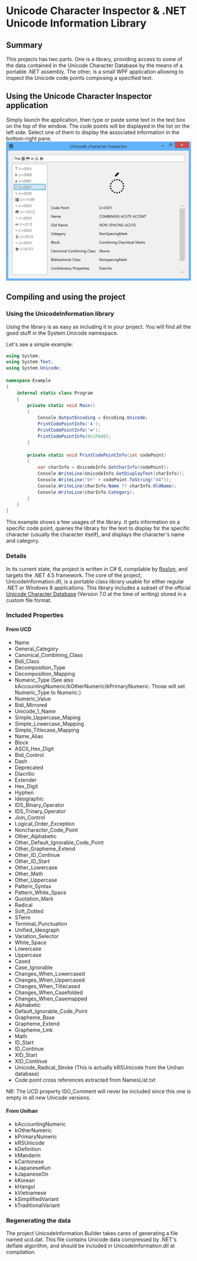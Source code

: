 ﻿Unicode Character Inspector & .NET Unicode Information Library
==============================================================

Summary
-------
This projects has two parts.
One is a library, providing access to some of the data contained in the Unicode Character Database by the means of a portable .NET assembly.
The other, is a small WPF application allowing to inspect the Unicode code points composing a specified text.

Using the Unicode Character Inspector application
-------------------------------------------------
Simply launch the application, then type or paste some text in the text box on the top of the window.
The code points will be displayed in the list on the left side. Select one of them to display the associated information in the bottom-right pane.
![Screenshot of Unicode Character Inspector](docs/uci-00.png)

Compiling and using the project
-------------------------------
### Using the UnicodeInformation library
Using the library is as easy as including it in your project. You will find all the good stuff in the System.Unicode namespace.

Let's see a simple example:

```csharp
using System;
using System.Text;
using System.Unicode;

namespace Example
{
	internal static class Program
	{
		private static void Main()
		{
			Console.OutputEncoding = Encoding.Unicode;
			PrintCodePointInfo('A');
			PrintCodePointInfo('∞');
			PrintCodePointInfo(0x1F600);
		}

		private static void PrintCodePointInfo(int codePoint)
		{
			var charInfo = UnicodeInfo.GetCharInfo(codePoint);
			Console.WriteLine(UnicodeInfo.GetDisplayText(charInfo));
			Console.WriteLine("U+" + codePoint.ToString("X4"));
			Console.WriteLine(charInfo.Name ?? charInfo.OldName);
			Console.WriteLine(charInfo.Category);
		}
	}
}
```
This example shows a few usages of the library. It gets information on a specific code point, queries the library for the text to display for the specific character (usually the character itself), and displays the character's name and category.

### Details
In its current state, the project is written in C# 6, compilable by [Roslyn](http://roslyn.codeplex.com/), and targets the .NET 4.5 framework.
The core of the project, UnicodeInformation.dll, is a portable class library usable for either regular .NET or Windows 8 applications.
This library includes a subset of the official [Unicode Character Database](http://www.unicode.org/Public/UCD/latest/) (Version 7.0 at the time of writing) stored in a custom file format.

### Included Properties
#### From UCD
* Name
* General_Category
* Canonical_Combining_Class
* Bidi_Class
* Decomposition_Type
* Decomposition_Mapping
* Numeric_Type (See also kAccountingNumeric/kOtherNumeric/kPrimaryNumeric. Those will set Numeric_Type to Numeric.)
* Numeric_Value
* Bidi_Mirrored
* Unicode_1_Name
* Simple_Uppercase_Maping
* Simple_Lowercase_Mapping
* Simple_Titlecase_Mapping
* Name_Alias
* Block
* ASCII_Hex_Digit
* Bidi_Control
* Dash
* Deprecated
* Diacritic
* Extender
* Hex_Digit
* Hyphen
* Ideographic
* IDS_Binary_Operator
* IDS_Trinary_Operator
* Join_Control
* Logical_Order_Exception
* Noncharacter_Code_Point
* Other_Alphabetic
* Other_Default_Ignorable_Code_Point
* Other_Grapheme_Extend
* Other_ID_Continue
* Other_ID_Start
* Other_Lowercase
* Other_Math
* Other_Uppercase
* Pattern_Syntax
* Pattern_White_Space
* Quotation_Mark
* Radical
* Soft_Dotted
* STerm
* Terminal_Punctuation
* Unified_Ideograph
* Variation_Selector
* White_Space
* Lowercase
* Uppercase
* Cased
* Case_Ignorable
* Changes_When_Lowercased
* Changes_When_Uppercased
* Changes_When_Titlecased
* Changes_When_Casefolded
* Changes_When_Casemapped
* Alphabetic
* Default_Ignorable_Code_Point
* Grapheme_Base
* Grapheme_Extend
* Grapheme_Link
* Math
* ID_Start
* ID_Continue
* XID_Start
* XID_Continue
* Unicode_Radical_Stroke (This is actually kRSUnicode from the Unihan database)
* Code point cross references extracted from NamesList.txt

NB: The UCD property ISO_Comment will never be included since this one is empty in all new Unicode versions.

#### From Unihan
* kAccountingNumeric
* kOtherNumeric
* kPrimaryNumeric
* kRSUnicode
* kDefinition
* kMandarin
* kCantonese
* kJapaneseKun
* kJapaneseOn
* kKorean
* kHangul
* kVietnamese
* kSimplifiedVariant
* kTraditionalVariant

### Regenerating  the data
The project UnicodeInformation.Builder takes cares of generating a file named ucd.dat. This file contains Unicode data compressed by .NET's deflate algorithm, and should be included in UnicodeInformation.dll at compilation.